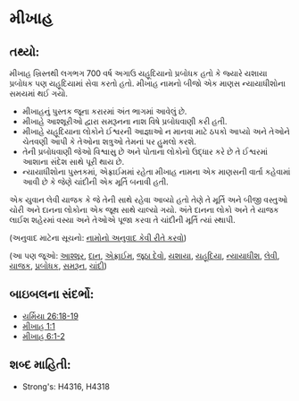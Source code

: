 # મીખાહ 

## તથ્યો: 

મીખાહ ખ્રિસ્તથી લગભગ 700 વર્ષ અગાઉ યહૂદિયાનો પ્રબોધક હતો કે જ્યારે યશાયા પ્રબોધક પણ યહૂદિયામાં સેવા કરતો હતો.
મીખાહ નામનો બીજો એક માણસ ન્યાયાધીશોના સમયમાં થઈ ગયો.

* મીખાહનું પુસ્તક જૂના કરારમાં અંત ભાગમાં આવેલું છે.
* મીખાહે આશ્શૂરીઓ દ્વારા સમરૂનના નાશ વિષે પ્રબોધવાણી કરી હતી.
* મીખાહે યહૂદિયાના લોકોને ઈશ્વરની આજ્ઞાઓ ન માનવા માટે ઠપકો આપ્યો અને તેઓને ચેતવણી આપી કે તેઓના શત્રુઓ તેમનાં પર હુમલો કરશે.
* તેની પ્રબોધવાણી જેઓ વિશ્વાસુ છે અને પોતાના લોકોનો ઉદ્ધાર કરે છે તે ઈશ્વરમાં આશાના સંદેશ સાથે પૂરી થાય છે.
* ન્યાયાધીશોના પુસ્તકમાં, એફ્રાઈમમાં રહેતા મીખાહ નામના એક માણસની વાર્તા કહેવામાં આવી છે કે જેણે ચાંદીની એક મૂર્તિ બનાવી હતી.

એક યુવાન લેવી યાજક કે જે તેની સાથે રહેવા આવ્યો હતો તેણે તે મૂર્તિ અને બીજી વસ્તુઓ ચોરી અને દાનના લોકોના એક જૂથ સાથે ચાલ્યો ગયો.
અંતે દાનના લોકો અને તે યાજક લાઈશ શહેરમાં વસ્યા અને તેઓએ પૂજા કરવા તે ચાંદીની મૂર્તિ ત્યાં સ્થાપી.

(અનુવાદ માટેના સૂચનો: [નામોનો અનુવાદ કેવી રીતે કરવો](rc://gu/ta/man/translate/translate-names))

(આ પણ જૂઓ: [આશ્શૂર](../names/assyria.md), [દાન](../names/dan.md), [એફ્રાઈમ](../names/ephraim.md), [જૂઠા દેવો](../kt/falsegod.md), [યશાયા](../names/isaiah.md), [યહૂદિયા](../names/kingdomofjudah.md), [ન્યાયાધીશ](../other/judgeposition.md), [લેવી](../names/levite.md), [યાજક](../kt/priest.md), [પ્રબોધક](../kt/prophet.md), [સમરૂન](../names/samaria.md), [ચાંદી](../other/silver.md))

## બાઇબલના સંદર્ભો: 

* [યર્મિયા 26:18-19](rc://gu/tn/help/jer/26/18)
* [મીખાહ 1:1](rc://gu/tn/help/mic/01/01)
* [મીખાહ 6:1-2](rc://gu/tn/help/mic/06/01)

## શબ્દ માહિતી: 

* Strong's: H4316, H4318

